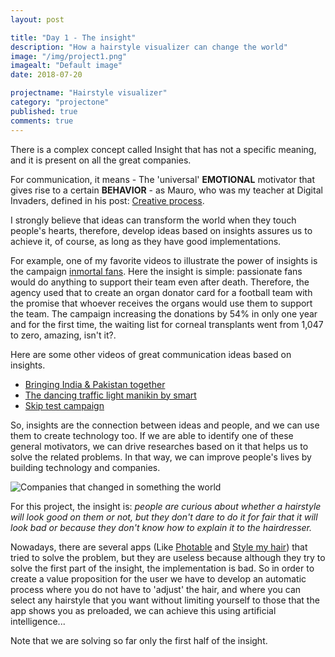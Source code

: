 ```yaml
---
layout: post

title: "Day 1 - The insight"
description: "How a hairstyle visualizer can change the world"
image: "/img/project1.png"
imagealt: "Default image"
date: 2018-07-20

projectname: "Hairstyle visualizer"
category: "projectone"
published: true
comments: true
---
```


There is a complex concept called Insight that has not a specific meaning, and it is present on all the great companies.

For communication, it means - The 'universal' **EMOTIONAL** motivator that gives rise to a certain **BEHAVIOR** - as Mauro, who was my teacher at Digital Invaders, defined in his post: [Creative process](https://medium.com/@maurott/proceso-creativo-680c02c2ca9b). 

I strongly believe that ideas can transform the world when they touch people's hearts, therefore, develop ideas based on insights assures us to achieve it, of course, as long as they have good implementations.

For example, one of my favorite videos to illustrate the power of insights is the campaign [inmortal fans](https://www.youtube.com/watch?v=1wnjwjZH2PA). Here the insight is simple: passionate fans would do anything to support their team even after death. Therefore, the agency used that to create an organ donator card for a football team with the promise that whoever receives the organs would use them to support the team. The campaign increasing the donations by 54% in only one year and for the first time, the waiting list for corneal transplants went from 1,047 to zero, amazing, isn't it?.

Here are some other videos of great communication ideas based on insights.
- [Bringing India & Pakistan together](https://www.youtube.com/watch?v=ts_4vOUDImE)
- [The dancing traffic light manikin by smart](https://www.youtube.com/watch?v=SB_0vRnkeOk)
- [Skip test campaign](https://www.youtube.com/watch?v=L8XV8FiUlhY)

So, insights are the connection between ideas and people, and we can use them to create technology too. If we are able to identify one of these general motivators, we can drive researches based on it that helps us to solve the related problems. In that way, we can improve people's lives by building technology and companies.

![Companies that changed in something the world](../../../../img-posts/hairstyle/insight-companies.png)

For this project, the insight is: *people are curious about whether a hairstyle will look good on them or not, but they don't dare to do it for fair that it will look bad or because they don't know how to explain it to the hairdresser.*

Nowadays, there are several apps (Like [Photable](https://play.google.com/store/apps/details?id=com.alphatech.photable&hl=en) and [Style my hair](https://www.lorealprofessionnel.co.uk/hair-looks/style-my-hair)) that tried to solve the problem, but they are useless because although they try to solve the first part of the insight, the implementation is bad. So in order to create a value proposition for the user we have to develop an automatic process where you do not have to 'adjust' the hair, and where you can select any hairstyle that you want without limiting yourself to those that the app shows you as preloaded, we can achieve this using artificial intelligence...

Note that we are solving so far only the first half of the insight. 
